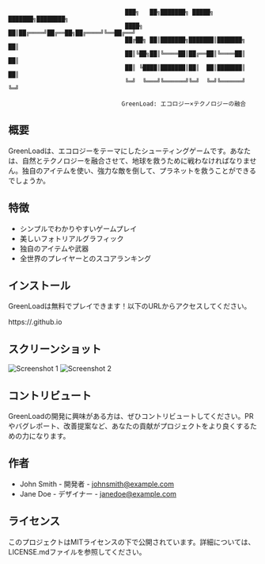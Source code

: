                                      ███╗   ██╗███████╗ █████╗ ███████╗████████╗
                                     ████╗  ██║██╔════╝██╔══██╗██╔════╝╚══██╔══╝
                                     ██╔██╗ ██║███████╗███████║███████╗   ██║   
                                     ██║╚██╗██║╚════██║██╔══██║╚════██║   ██║   
                                     ██║ ╚████║███████║██║  ██║███████║   ██║   
                                     ╚═╝  ╚═══╝╚══════╝╚═╝  ╚═╝╚══════╝   ╚═╝   

                                    GreenLoad: エコロジー×テクノロジーの融合

## 概要

GreenLoadは、エコロジーをテーマにしたシューティングゲームです。あなたは、自然とテクノロジーを融合させて、地球を救うために戦わなければなりません。独自のアイテムを使い、強力な敵を倒して、プラネットを救うことができるでしょうか。

## 特徴

- シンプルでわかりやすいゲームプレイ
- 美しいフォトリアルグラフィック
- 独自のアイテムや武器
- 全世界のプレイヤーとのスコアランキング

## インストール

GreenLoadは無料でプレイできます！以下のURLからアクセスしてください。

https://<username>.github.io

## スクリーンショット

![Screenshot 1](/screenshots/1.png)
![Screenshot 2](/screenshots/2.png)

## コントリビュート

GreenLoadの開発に興味がある方は、ぜひコントリビュートしてください。PRやバグレポート、改善提案など、あなたの貢献がプロジェクトをより良くするための力になります。

## 作者

- John Smith - 開発者 - johnsmith@example.com
- Jane Doe - デザイナー - janedoe@example.com

## ライセンス

このプロジェクトはMITライセンスの下で公開されています。詳細については、LICENSE.mdファイルを参照してください。
